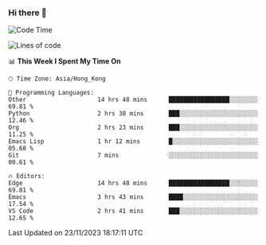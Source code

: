 ### Hi there 👋

<!--
**nicehiro/nicehiro** is a ✨ _special_ ✨ repository because its `README.md` (this file) appears on your GitHub profile.

Here are some ideas to get you started:

- 🔭 I’m currently working on ...
- 🌱 I’m currently learning ...
- 👯 I’m looking to collaborate on ...
- 🤔 I’m looking for help with ...
- 💬 Ask me about ...
- 📫 How to reach me: ...
- 😄 Pronouns: ...
- ⚡ Fun fact: ...
-->

<!--START_SECTION:waka-->
![Code Time](http://img.shields.io/badge/Code%20Time-89%20hrs%2059%20mins-blue)

![Lines of code](https://img.shields.io/badge/From%20Hello%20World%20I%27ve%20Written-2.6%20million%20lines%20of%20code-blue)

📊 **This Week I Spent My Time On** 

```text
🕑︎ Time Zone: Asia/Hong_Kong

💬 Programming Languages: 
Other                    14 hrs 48 mins      █████████████████░░░░░░░░   69.81 % 
Python                   2 hrs 38 mins       ███░░░░░░░░░░░░░░░░░░░░░░   12.46 % 
Org                      2 hrs 23 mins       ███░░░░░░░░░░░░░░░░░░░░░░   11.25 % 
Emacs Lisp               1 hr 12 mins        █░░░░░░░░░░░░░░░░░░░░░░░░   05.68 % 
Git                      7 mins              ░░░░░░░░░░░░░░░░░░░░░░░░░   00.61 % 

🔥 Editors: 
Edge                     14 hrs 48 mins      █████████████████░░░░░░░░   69.81 % 
Emacs                    3 hrs 43 mins       ████░░░░░░░░░░░░░░░░░░░░░   17.54 % 
VS Code                  2 hrs 41 mins       ███░░░░░░░░░░░░░░░░░░░░░░   12.65 % 
```


 Last Updated on 23/11/2023 18:17:11 UTC
<!--END_SECTION:waka-->
